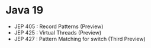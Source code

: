 # Java 19

- JEP 405 : Record Patterns (Preview) 
- JEP 425 : Virtual Threads (Preview)
- JEP 427 :	Pattern Matching for switch (Third Preview)
